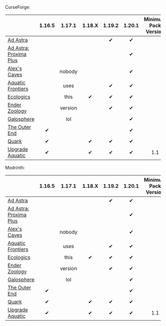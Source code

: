 CurseForge:

|                        | 1.16.5 |  1.17.1 | 1.18.X | 1.19.2 | 1.20.1 | Minimum Pack Version |
|------------------------|:------:|:-------:|:------:|:------:|:------:|:--------------------:|
| [Ad Astra](https://www.curseforge.com/minecraft/mc-mods/ad-astra)	|	|	|	|	✔	|	✔	|	|
| [Ad Astra: Proxima Plus](https://www.curseforge.com/minecraft/mc-mods/ad-astra-proxima-plus) |        |         |        |        |    ✔   |                      |
| [Alex's Caves](https://www.curseforge.com/minecraft/mc-mods/alexs-caves)           |        |  nobody |        |        |    ✔   |                      |
| [Aquatic Frontiers](https://www.curseforge.com/minecraft/mc-mods/aquatic-frontiers)      |        |   uses  ||    ✔   |    ✔   |                      |
| [Ecologics](https://www.curseforge.com/minecraft/mc-mods/ecologics)              |        |   this  |    ✔   |    ✔   |    ✔   |                      |
| [Ender Zoology](https://www.curseforge.com/minecraft/mc-mods/ender-zoology)          |        | version |        |    ✔   |    ✔   |                      |
| [Galosphere](https://www.curseforge.com/minecraft/mc-mods/galosphere)             |        |   lol   |        |        |    ✔   |                      |
| [The Outer End](https://www.curseforge.com/minecraft/mc-mods/the-outer-end)          |    ✔   |         |        |        |    ✔   |                      |
| [Quark](https://www.curseforge.com/minecraft/mc-mods/quark)                  |    ✔   |         |    ✔   |    ✔   |    ✔   |                      |
| [Upgrade Aquatic](https://www.curseforge.com/minecraft/mc-mods/upgrade-aquatic)        |    ✔   |         |    ✔   |    ✔   |    ✔   |	1.1	|



Modrinth:

|                        | 1.16.5 |  1.17.1 | 1.18.X | 1.19.2 | 1.20.1 | Minimum Pack Version |
|------------------------|:------:|:-------:|:------:|:------:|:------:|:--------------------:|
| [Ad Astra](https://modrinth.com/mod/ad-astra)	|	|	|	|	✔	|	✔	|	|
| [Ad Astra: Proxima Plus](https://www.curseforge.com/minecraft/mc-mods/ad-astra-proxima-plus) |        |         |        |        |    ✔   |                      |
| [Alex's Caves](https://modrinth.com/mod/alexs-caves)            |        |  nobody |        |        |    ✔   |                      |
| [Aquatic Frontiers](https://modrinth.com/mod/aquatic-frontiers)      |        |   uses  |    |    ✔   |    ✔   |                      |
| [Ecologics](https://modrinth.com/mod/ecologics)              |        |   this  |    ✔   |    ✔   |    ✔   |                      |
| [Ender Zoology](https://modrinth.com/mod/ender-zoology)          |        | version |        |    ✔   |    ✔   |                      |
| [Galosphere](https://modrinth.com/mod/galosphere)             |        |   lol   |        |        |    ✔   |                      |
| [The Outer End](https://modrinth.com/mod/the-outer-end)          |    ✔   |         |        |        |    ✔   |                      |
| [Quark](https://modrinth.com/mod/quark)                  |    ✔   |         |    ✔   |    ✔   |    ✔   |                      |
| [Upgrade Aquatic](https://modrinth.com/mod/upgrade-aquatic)        |    ✔   |         |    ✔   |    ✔   |    ✔   |          1.1         |